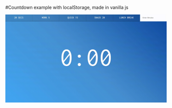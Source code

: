 #Countdown example with localStorage, made in vanilla js

![countdown](https://github.com/DeveloperDanX/countdown/blob/master/countdown/countdown.gif)
